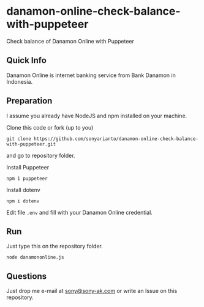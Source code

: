 # danamon-online-check-balance-with-puppeteer
Check balance of Danamon Online with Puppeteer

## Quick Info
Danamon Online is internet banking service from Bank Danamon in Indonesia.

## Preparation
I assume you already have NodeJS and npm installed on your machine.

Clone this code or fork (up to you)
```
git clone https://github.com/sonyarianto/danamon-online-check-balance-with-puppeteer.git
```
and go to repository folder.

Install Puppeteer
```
npm i puppeteer
```
Install dotenv
```
npm i dotenv
```
Edit file `.env` and fill with your Danamon Online credential.

## Run
Just type this on the repository folder.
```
node danamononline.js
```

## Questions
Just drop me e-mail at sony@sony-ak.com or write an Issue on this repository.
